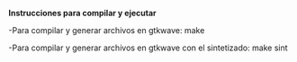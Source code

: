 **Instrucciones para compilar y ejecutar**

-Para compilar y generar archivos en gtkwave: make

-Para compilar y generar archivos en gtkwave con el sintetizado: make sint 
